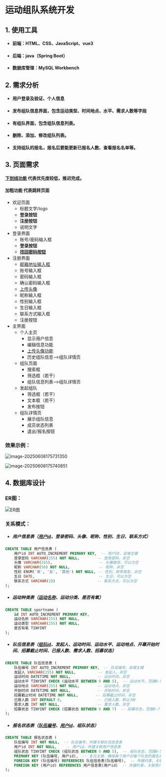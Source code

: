# 运动组队系统开发

## 1. 使用工具

- #### 前端：HTML、CSS、JavaScript、vue3

- #### 后端：java（Spring Boot）

- #### 数据库管理：MySQL Workbench

## 2. 需求分析

- #### 用户登录及验证、个人信息

- #### 发布组队信息界面，包含运动类型、时间地点、水平、需求人数等字段

- #### 有组队界面，包含组队信息列表。

- #### 删除、添加、修改组队列表。

- #### 支持组队的报名，报名后要能更新已报名人数、查看报名名单等。

## 3. 页面需求

#### <u>下划线功能</u> 代表优先度较低，推迟完成。

#### 加粗功能 代表跳转页面

* 欢迎页面
  * 标题文字/logo
  * **登录按钮**
  * **注册按钮**
  * 说明文字
* 登录界面
  * 账号/密码输入框
  * **登录按钮**
  * **<u>找回密码按钮</u>**
* 注册界面
  * <u>邮箱地址输入框</u>
  * 账号输入框
  * 密码输入框
  * 确认密码输入框
  * <u>上传头像</u>
  * 昵称输入框
  * 性别输入框
  * 生日输入框
  * 联系方式输入框
  * 注册按钮
* 主界面
  * 个人主页
    * 显示用户信息
    * 编辑信息功能
    * <u>上传头像功能</u>
    * 历史组队信息-->组队详情页
  * 组队页面
    * 搜索框
    * 筛选框（若干）
    * 组队信息列表-->组队详情页
  * 发起组队
    * 筛选框（若干）
    * 文本框（若干）
    * 发布按钮
  * 组队详情页
    * 展示组队信息
    * 成员状态列表
    * 退出/报名按钮

### 效果示例：

![image-20250608175731350](C:\Users\26752\AppData\Roaming\Typora\typora-user-images\image-20250608175731350.png)

![image-20250608175740851](C:\Users\26752\AppData\Roaming\Typora\typora-user-images\image-20250608175740851.png)



## 4. 数据库设计



### ER图：

![ER图](D:\AAAstudySpace\22大二下\数据库系统\大作业\ER图.png)

### 关系模式：

* ##### 用户信息表（<u>用户id</u>、登录密码、头像、昵称、性别、生日、联系方式）

```sql
CREATE TABLE 用户信息表 (
    用户id INT AUTO_INCREMENT PRIMARY KEY,  -- 用户ID，自增主键
    登录密码 VARCHAR(255) NOT NULL,        -- 登录密码，非空
    头像 VARCHAR(255),                     -- 头像路径，可以为空
    昵称 VARCHAR(50) NOT NULL,             -- 昵称，非空
    性别 ENUM('男', '女', '其他') NOT NULL, -- 性别，枚举类型，非空
    生日 DATE,                             -- 生日，可以为空
    联系方式 VARCHAR(20)                   -- 联系方式，可以为空
);
```



* ##### 运动种类表（<u>运动名称</u>、运动分类、是否有氧）

```sql
CREATE TABLE sportname (
    id INT AUTO_INCREMENT PRIMARY KEY,
    运动名称 VARCHAR(255) NOT NULL,
    运动类型 VARCHAR(255) NOT NULL,
    是否有氧 TINYINT
);
```



* ##### 队伍信息表（<u>组队id</u>、发起人、运动时间、运动水平、运动地点、开幕开始时间、招募截止时间、已报人数、需求人数、招募状态）

```sql
CREATE TABLE 队伍信息表 (
    队伍编号 INT AUTO_INCREMENT PRIMARY KEY,  -- 队伍编号，自增主键
    发起人 VARCHAR(255) NOT NULL,          -- 发起人，非空
    运动时间 DATETIME NOT NULL,            -- 运动时间，非空
    运动水平 TINYINT CHECK (运动水平 BETWEEN 0 AND 5),  -- 运动水平，范围0-5
    运动地点 VARCHAR(255) NOT NULL,        -- 运动地点，非空
    开始时间 DATETIME NOT NULL,            -- 开始时间，非空
    招募截止时间 DATETIME NOT NULL,        -- 招募截止时间，非空
    已报人数 INT DEFAULT 0,                -- 已报人数，默认为0
    需求人数 INT NOT NULL,                 -- 需求人数，非空
    招募状态 TINYINT CHECK (招募状态 BETWEEN 0 AND 7)  -- 招募状态，范围0-7
);
```



* ##### 报名状态表（<u>队伍编号</u>、<u>用户id</u>、组队状态）

```sql
CREATE TABLE 报名状态表 (
    队伍编号 INT NOT NULL,  -- 队伍编号，外键关联队伍信息表
    用户id INT NOT NULL,    -- 用户id，外键关联用户信息表
    组队状态 TINYINT CHECK (组队状态 BETWEEN 0 AND 5),  -- 组队状态，范围0-5
    PRIMARY KEY (队伍编号, 用户id),  -- 复合主键，确保每个用户对每个队伍的报名状态唯一
    FOREIGN KEY (队伍编号) REFERENCES 队伍信息表(队伍编号),  -- 外键约束，关联队伍信息表
    FOREIGN KEY (用户id) REFERENCES 用户信息表(用户id)  -- 外键约束，关联用户信息表
);
```

